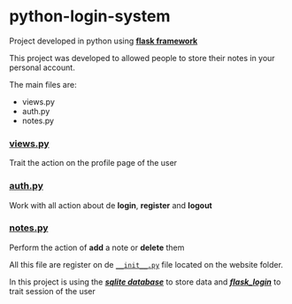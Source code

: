 # python-login-system
Project developed in python using [**flask framework**](https://flask.palletsprojects.com/en/2.0.x/)

This project was developed to allowed people to store their notes in your personal account.

The main files are:
* views.py
* auth.py
* notes.py

### [views.py](https://github.com/OldemarJesus/python-login-system/blob/main/website/views.py)
Trait the action on the profile page of the user

### [auth.py](https://github.com/OldemarJesus/python-login-system/blob/main/website/auth.py)
Work with all action about de **login**, **register** and **logout**

### [notes.py](https://github.com/OldemarJesus/python-login-system/blob/main/website/notes.py.py)
Perform the action of **add** a note or **delete** them

All this file are register on de [`` __init__.py ``](https://github.com/OldemarJesus/python-login-system/blob/main/website/__init__.py) file located on the website folder.

In this project is using the [***sqlite database***](https://www.sqlite.org/index.html) to store data and [***flask_login***](https://flask-login.readthedocs.io/en/latest/) to trait session of the user
